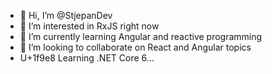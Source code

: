- 👋 Hi, I’m @StjepanDev
- 👀 I’m interested in RxJS right now
- 🌱 I’m currently learning Angular and reactive programming 
- 💞️ I’m looking to collaborate on React and Angular topics
- U+1f9e8 Learning .NET Core 6...

<!---
StjepanDev/StjepanDev is a ✨ special ✨ repository because its `README.md` (this file) appears on your GitHub profile.
You can click the Preview link to take a look at your changes.
--->

